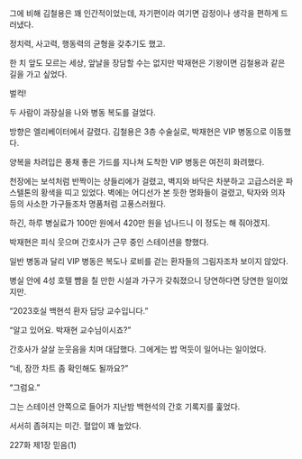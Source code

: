 그에 비해 김철용은 꽤 인간적이었는데, 자기편이라 여기면 감정이나 생각을 편하게 드러냈다.

정치력, 사고력, 행동력의 균형을 갖추기도 했고.

한 치 앞도 모르는 세상, 앞날을 장담할 수는 없지만 박재현은 기왕이면 김철용과 같은 길을 가고 싶었다.

벌컥!

두 사람이 과장실을 나와 병동 복도를 걸었다.

방향은 엘리베이터에서 갈렸다. 김철용은 3층 수술실로, 박재현은 VIP 병동으로 이동했다.

양복을 차려입은 풍채 좋은 가드를 지나쳐 도착한 VIP 병동은 여전히 화려했다.

천장에는 보석처럼 반짝이는 샹들리에가 걸렸고, 벽지와 바닥은 차분하고 고급스러운 파스텔톤의 황색을 띠고 있었다. 벽에는 어디선가 본 듯한 명화들이 걸렸고, 탁자와 의자 등의 사소한 가구들조차 명품처럼 고풍스러웠다.

하긴, 하루 병실료가 100만 원에서 420만 원을 넘나드니 이 정도는 해 줘야겠지.

박재현은 피식 웃으며 간호사가 근무 중인 스테이션을 향했다.

일반 병동과 달리 VIP 병동은 복도나 로비를 걷는 환자들의 그림자조차 보이지 않았다.

병실 안에 4성 호텔 뺨을 칠 만한 시설과 가구가 갖춰졌으니 당연하다면 당연한 일이었지만.

“2023호실 백현석 환자 담당 교수입니다.”

“알고 있어요. 박재현 교수님이시죠?”

간호사가 살살 눈웃음을 치며 대답했다. 그에게는 밥 먹듯이 일어나는 일이었다.

“네, 잠깐 차트 좀 확인해도 될까요?”

“그럼요.”

그는 스테이션 안쪽으로 들어가 지난밤 백현석의 간호 기록지를 훑었다.

서서히 좁혀지는 미간. 혈압이 꽤 높았다.

227화 제1장 믿음(1)